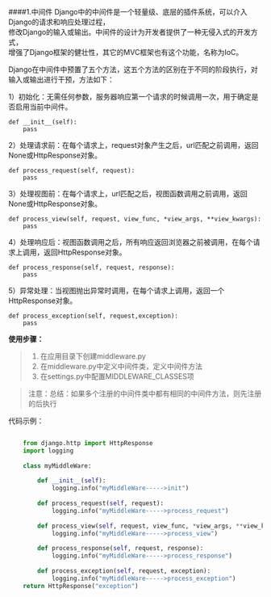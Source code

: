 ####1.中间件 
Django中的中间件是一个轻量级、底层的插件系统，可以介入Django的请求和响应处理过程，   
修改Django的输入或输出。中间件的设计为开发者提供了一种无侵入式的开发方式，  
增强了Django框架的健壮性，其它的MVC框架也有这个功能，名称为IoC。

Django在中间件中预置了五个方法，这五个方法的区别在于不同的阶段执行，对输入或输出进行干预，方法如下：

1）初始化：无需任何参数，服务器响应第一个请求的时候调用一次，用于确定是否启用当前中间件。

	def __init__(self):
	    pass

2）处理请求前：在每个请求上，request对象产生之后，url匹配之前调用，返回None或HttpResponse对象。

	def process_request(self, request):
	    pass

3）处理视图前：在每个请求上，url匹配之后，视图函数调用之前调用，返回None或HttpResponse对象。

	def process_view(self, request, view_func, *view_args, **view_kwargs):
	    pass

4）处理响应后：视图函数调用之后，所有响应返回浏览器之前被调用，在每个请求上调用，返回HttpResponse对象。

	def process_response(self, request, response):
	    pass

5）异常处理：当视图抛出异常时调用，在每个请求上调用，返回一个HttpResponse对象。

	def process_exception(self, request,exception):
	    pass  

**使用步骤：**  
> 1. 在应用目录下创建middleware.py  
> 2. 在middleware.py中定义中间件类，定义中间件方法
> 3. 在settings.py中配置MIDDLEWARE_CLASSES项 

> 注意：总结：如果多个注册的中间件类中都有相同的中间件方法，则先注册的后执行


代码示例：   

```python

	from django.http import HttpResponse
	import logging
	
	class myMiddleWare:
	
	    def __init__(self):
	        logging.info("myMiddleWare----->init")
	
	    def process_request(self, request):
	        logging.info("myMiddleWare----->process_request")
	
	    def process_view(self, request, view_func, *view_args, **view_kwargs):
	        logging.info("myMiddleWare----->process_view")
	
	    def process_response(self, request, response):
	        logging.info("myMiddleWare----->process_response")
	
	    def process_exception(self, request, exception):
	        logging.info("myMiddleWare----->process_exception")
	return HttpResponse("exception")
```

 